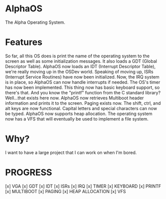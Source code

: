 # AlphaOS #
The Alpha Operating System.

# Features #
So far, all this OS does is print the name of the operating system to the screen as well as some initialization messages. It also loads a GDT (Global Descriptor Table). AlphaOS now loads an IDT (Interrupt Descriptor Table), we're really moving up in the OSDev world. Speaking of moving up, ISRs (Interrupt Service Routines) have now been initialized. Now, the IRQ system is in place, so AlphaOS can now handle interrupts if needed. The OS's timer has now been implemented. This thing now has basic keyboard support, so there's that. And you know the "printf" function from the C standard library? Well...that exists here now. AlphaOS now retrieves Multiboot header information and prints it to the screen. Paging exists now. The shift, ctrl, and alt keys are now functional. Capital letters and special characters can now be typed. AlphaOS now supports heap allocation. The operating system now has a VFS that will eventually be used to implement a file system.

# Why? #
I want to have a large project that I can work on when I'm bored.

# PROGRESS #
[x] VGA
[x] GDT
[x] IDT
[x] ISRs
[x] IRQ
[x] TIMER
[x] KEYBOARD
[x] PRINTF
[x] MULTIBOOT
[x] PAGING
[x] HEAP ALLOCATION
[x] VFS

